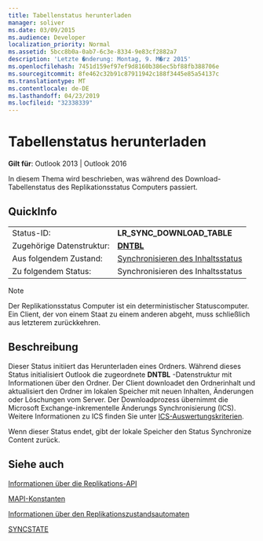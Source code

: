 ```yaml
---
title: Tabellenstatus herunterladen
manager: soliver
ms.date: 03/09/2015
ms.audience: Developer
localization_priority: Normal
ms.assetid: 5bcc8b0a-0ab7-6c3e-8334-9e83cf2882a7
description: 'Letzte �nderung: Montag, 9. M�rz 2015'
ms.openlocfilehash: 7451d159ef97ef9d8160b386ec5bf88fb388706e
ms.sourcegitcommit: 8fe462c32b91c87911942c188f3445e85a54137c
ms.translationtype: MT
ms.contentlocale: de-DE
ms.lasthandoff: 04/23/2019
ms.locfileid: "32338339"
---
```

# <a name="download-table-state"></a>Tabellenstatus herunterladen

  
  
**Gilt für**: Outlook 2013 | Outlook 2016 
  
 In diesem Thema wird beschrieben, was während des Download-Tabellenstatus des Replikationsstatus Computers passiert. 
  
## <a name="quick-info"></a>QuickInfo

|||
|:-----|:-----|
|Status-ID:  <br/> |**LR_SYNC_DOWNLOAD_TABLE** <br/> |
|Zugehörige Datenstruktur:  <br/> |**[DNTBL](dntbl.md)** <br/> |
|Aus folgendem Zustand:  <br/> |[Synchronisieren des Inhaltsstatus](synchronize-contents-state.md) <br/> |
|Zu folgendem Status:  <br/> |Synchronisieren des Inhaltsstatus  <br/> |
   
> [!NOTE]
> Der Replikationsstatus Computer ist ein deterministischer Statuscomputer. Ein Client, der von einem Staat zu einem anderen abgeht, muss schließlich aus letzterem zurückkehren. 
  
## <a name="description"></a>Beschreibung

Dieser Status initiiert das Herunterladen eines Ordners. Während dieses Status initialisiert Outlook die zugeordnete **DNTBL** -Datenstruktur mit Informationen über den Ordner. Der Client downloadet den Ordnerinhalt und aktualisiert den Ordner im lokalen Speicher mit neuen Inhalten, Änderungen oder Löschungen vom Server. Der Downloadprozess übernimmt die Microsoft Exchange-inkrementelle Änderungs Synchronisierung (ICS). Weitere Informationen zu ICS finden Sie unter [ICS-Auswertungskriterien](https://msdn.microsoft.com/library/aa579252%28EXCHG.80%29.aspx).
  
Wenn dieser Status endet, gibt der lokale Speicher den Status Synchronize Content zurück.
  
## <a name="see-also"></a>Siehe auch



[Informationen über die Replikations-API](about-the-replication-api.md)
  
[MAPI-Konstanten](mapi-constants.md)
  
[Informationen über den Replikationszustandsautomaten](about-the-replication-state-machine.md)
  
[SYNCSTATE](syncstate.md)

